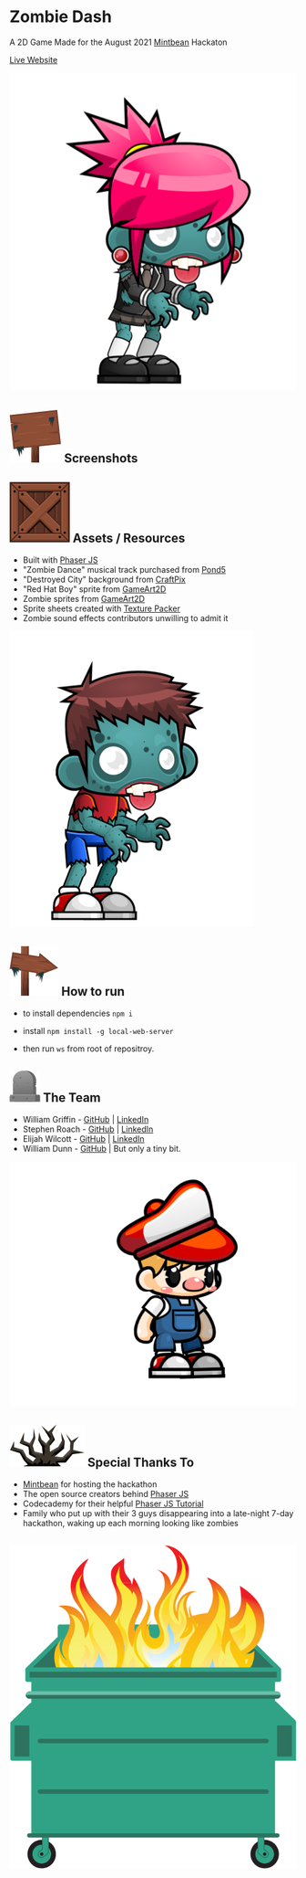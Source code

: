 # Zombie Dash
A 2D Game Made for the August 2021 [Mintbean](https://mintbean.io/) Hackaton

[Live Website]()

![image](https://github.com/Griffinw29/Hackathon-Game/blob/master/assets/zombies-sprite/zombie-female/female-idle/idle01.png)

## ![image](https://github.com/Griffinw29/Hackathon-Game/blob/master/assets/grave-tiles/png/Objects/Sign.png) Screenshots

## ![image](https://github.com/Griffinw29/Hackathon-Game/blob/master/assets/grave-tiles/png/Objects/Crate.png) Assets / Resources
* Built with [Phaser JS](https://phaser.io/)
* "Zombie Dance" musical track purchased from [Pond5](https://www.pond5.com/royalty-free-music/item/11595620-zombie-dance-orchestral)
* "Destroyed City" background from [CraftPix](https://craftpix.net/product/destroyed-city-parallax-backgrounds/)
* "Red Hat Boy" sprite from [GameArt2D](https://www.gameart2d.com/red-hat-boy-free-sprites.html)
* Zombie sprites from [GameArt2D](https://www.gameart2d.com/the-zombies-free-sprites.html)
* Sprite sheets created with [Texture Packer](https://www.codeandweb.com/texturepacker/tutorials/how-to-create-sprite-sheets-for-phaser3)
* Zombie sound effects contributors unwilling to admit it

![image](https://github.com/Griffinw29/Hackathon-Game/blob/master/assets/zombies-sprite/zombie-male/male-attack/attack01.png)

## ![image](https://github.com/Griffinw29/Hackathon-Game/blob/master/assets/grave-tiles/png/Objects/ArrowSign.png) How to run

- to install dependencies ```npm i```

- install ```npm install -g local-web-server```

- then run  ```ws``` from root of repositroy.

## ![image](https://github.com/Griffinw29/Hackathon-Game/blob/master/assets/grave-tiles/png/Objects/TombStone%20(1).png) The Team
* William Griffin - [GitHub](https://github.com/Griffinw29) | [LinkedIn](https://www.linkedin.com/in/williamgriffin32/)
* Stephen Roach - [GitHub](https://github.com/stephen-roach) | [LinkedIn](https://www.linkedin.com/in/stephen-d-roach/)
* Elijah Wilcott - [GitHub](https://github.com/ejw773) | [LinkedIn](https://www.linkedin.com/in/elijah-wilcott/)
* William Dunn - [GitHub](https://github.com/wdunn001) | But only a tiny bit.

![image](https://github.com/Griffinw29/Hackathon-Game/blob/master/assets/hero/idle/idle01.png)

## ![image](https://github.com/Griffinw29/Hackathon-Game/blob/master/assets/grave-tiles/png/Objects/DeadBush.png) Special Thanks To
* [Mintbean](https://mintbean.io/meets?sort=upcoming) for hosting the hackathon
* The open source creators behind [Phaser JS](https://phaser.io/)
* Codecademy for their helpful [Phaser JS Tutorial](https://www.codecademy.com/learn/learn-phaser) 
* Family who put up with their 3 guys disappearing into a late-night 7-day hackathon, waking up each morning looking like zombies

## ![image](https://github.com/Griffinw29/Hackathon-Game/blob/master/assets/grave-tiles/png/Objects/dumpster.png)
